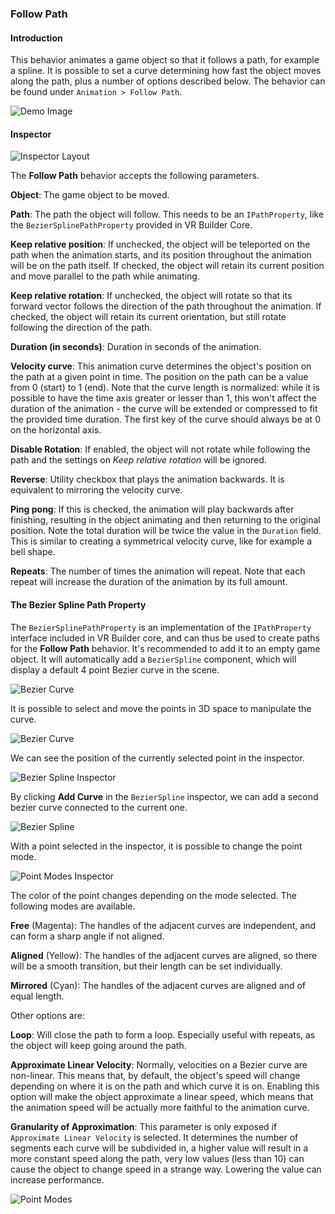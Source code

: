 ### Follow Path

#### Introduction

This behavior animates a game object so that it follows a path, for example a spline. It is possible to set a curve
determining how fast the object moves along the path, plus a number of options described below.
The behavior can be found under `Animation > Follow Path`.

![Demo Image](images/follow-path-demo.png "Animate Transform Demo")

#### Inspector

![Inspector Layout](images/follow-path-inspector.png "Follow Path Inspector")

The **Follow Path** behavior accepts the following parameters.

**Object**: The game object to be moved.

**Path**: The path the object will follow. This needs to be an `IPathProperty`, like the `BezierSplinePathProperty`
provided in VR Builder Core.

**Keep relative position**: If unchecked, the object will be teleported on the path when the animation starts, and its
position throughout the animation will be on the path itself. If checked, the object will retain its current position
and move parallel to the path while animating.

**Keep relative rotation**: If unchecked, the object will rotate so that its forward vector follows the direction of the
path throughout the animation. If checked, the object will retain its current orientation, but still rotate following
the direction of the path.

**Duration (in seconds)**: Duration in seconds of the animation.

**Velocity curve**: This animation curve determines the object's position on the path at a given point in time. The
position on the path can be a value from 0 (start) to 1 (end). Note that the curve length is normalized: while it is
possible to have the time axis greater or lesser than 1, this won't affect the duration of the animation - the curve
will be extended or compressed to fit the provided time duration. The first key of the curve should always be at 0 on
the horizontal axis.

**Disable Rotation**:
If enabled, the object will not rotate while following the path and the settings on _Keep relative rotation_ will be
ignored.

**Reverse**: Utility checkbox that plays the animation backwards. It is equivalent to mirroring the velocity curve.

**Ping pong**: If this is checked, the animation will play backwards after finishing, resulting in the object animating
and then returning to the original position. Note the total duration will be twice the value in the `Duration` field.
This is similar to creating a symmetrical velocity curve, like for example a bell shape.

**Repeats**: The number of times the animation will repeat. Note that each repeat will increase the duration of the
animation by its full amount.

#### The Bezier Spline Path Property

The `BezierSplinePathProperty` is an implementation of the `IPathProperty` interface included in VR Builder core, and
can thus be used to create paths for the **Follow Path** behavior.
It's recommended to add it to an empty game object. It will automatically add a `BezierSpline` component, which will
display a default 4 point Bezier curve in the scene.

![Bezier Curve](images/default-curve-scene.png "Default Bezier Curve")

It is possible to select and move the points in 3D space to manipulate the curve.

![Bezier Curve](images/bezier-curve-scene.png "Edited Bezier Curve")

We can see the position of the currently selected point in the inspector.

![Bezier Spline Inspector](images/bezier-spline-inspector.png "Bezier Spline Inspector")

By clicking **Add Curve** in the `BezierSpline` inspector, we can add a second bezier curve connected to the current
one.

![Bezier Spline](images/bezier-spline-added-curve.png "Added a Second Curve")

With a point selected in the inspector, it is possible to change the point mode.

![Point Modes Inspector](images/bezier-spline-point-mode.png "Point Modes Inspector")

The color of the point changes depending on the mode selected. The following modes are available.

**Free** (Magenta): The handles of the adjacent curves are independent, and can form a sharp angle if not aligned.

**Aligned** (Yellow): The handles of the adjacent curves are aligned, so there will be a smooth transition, but their
length can be set individually.

**Mirrored** (Cyan): The handles of the adjacent curves are aligned and of equal length.

Other options are:

**Loop**: Will close the path to form a loop. Especially useful with repeats, as the object will keep going around the
path.

**Approximate Linear Velocity**: Normally, velocities on a Bezier curve are non-linear. This means that, by default, the
object's speed will change depending on where it is on the path and which curve it is on. Enabling this option will make
the object approximate a linear speed, which means that the animation speed will be actually more faithful to the
animation curve.

**Granularity of Approximation**: This parameter is only exposed if `Approximate Linear Velocity` is selected. It
determines the number of segments each curve will be subdivided in, a higher value will result in a more constant speed
along the path, very low values (less than 10) can cause the object to change speed in a strange way. Lowering the value
can increase performance.

![Point Modes](images/point-modes.png "Point Modes")

